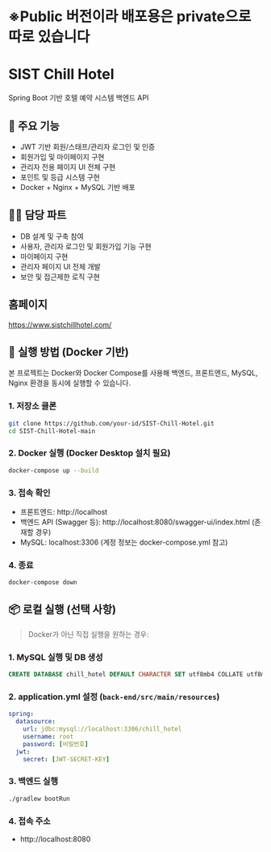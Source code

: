 # ※Public 버전이라 배포용은 private으로 따로 있습니다

# SIST Chill Hotel
Spring Boot 기반 호텔 예약 시스템 백엔드 API

## 🔧 주요 기능
- JWT 기반 회원/스태프/관리자 로그인 및 인증
- 회원가입 및 마이페이지 구현
- 관리자 전용 페이지 UI 전체 구현
- 포인트 및 등급 시스템 구현
- Docker + Nginx + MySQL 기반 배포

## 🧑‍💻 담당 파트
- DB 설계 및 구축 참여
- 사용자, 관리자 로그인 및 회원가입 기능 구현
- 마이페이지 구현
- 관리자 페이지 UI 전체 개발
- 보안 및 접근제한 로직 구현
## 홈페이지
https://www.sistchillhotel.com/
## 🚀 실행 방법 (Docker 기반)

본 프로젝트는 Docker와 Docker Compose를 사용해 백엔드, 프론트엔드, MySQL, Nginx 환경을 동시에 실행할 수 있습니다.

### 1. 저장소 클론
```bash
git clone https://github.com/your-id/SIST-Chill-Hotel.git
cd SIST-Chill-Hotel-main
```

### 2. Docker 실행 (Docker Desktop 설치 필요)
```bash
docker-compose up --build
```

### 3. 접속 확인
- 프론트엔드: http://localhost
- 백엔드 API (Swagger 등): http://localhost:8080/swagger-ui/index.html (존재할 경우)
- MySQL: localhost:3306 (계정 정보는 docker-compose.yml 참고)

### 4. 종료
```bash
docker-compose down
```

## 📦 로컬 실행 (선택 사항)

> Docker가 아닌 직접 실행을 원하는 경우:

### 1. MySQL 실행 및 DB 생성
```sql
CREATE DATABASE chill_hotel DEFAULT CHARACTER SET utf8mb4 COLLATE utf8mb4_unicode_ci;
```

### 2. application.yml 설정 (`back-end/src/main/resources`)
```yaml
spring:
  datasource:
    url: jdbc:mysql://localhost:3306/chill_hotel
    username: root
    password: [비밀번호]
  jwt:
    secret: [JWT-SECRET-KEY]
```

### 3. 백엔드 실행
```bash
./gradlew bootRun
```

### 4. 접속 주소
- http://localhost:8080


